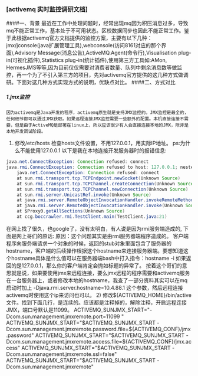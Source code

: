 ### [activemq 实时监控调研文档]
####一、背景
        最近在工作中处理问题时，经常出现mq因为积压消息过多，导致mq不能正常工作，基本处于不可用状态。区校数据同步也因此不能正常工作。鉴于此根据activemq官方文档提供的监控方案，主要有以下几种：jmx/jconsole(java扩展管理工具),webconsole(访问8161对应的那个界面),Advisory Message(消息公告),ActiveMQ.Agent(命令行),Visualisation plug-in(可视化插件),Statistics plug-in(统计插件),使用第三方工具如:AMon, HermesJMS等等,因为目前仅仅需要对消费者数量、队列中剩余消息数等做监控，再一个为了不引入第三方的项目，先对activemq官方提供的这几种方式做调研。下面对这几种方式实现方式的说明，优缺点对比。
####二、方式对比
##### 1.jmx监控
    因为activemq是Java开发的程序，activemq原生就是支持JMX监控的。JMX监控是最全的，任何细节都可以通过JMX获取。如果远程连接JMX监控需要一些额外的配置。本机直接连接不需要，但是由于ActiveMQ是部署在linux上，所以应该很少有人会直接连接本地的JMX，除非是本地开发调试阶段。

1) 修改/etc/hosts 检查hosts文件设置，不用127.0.0.1，用实际IP地址。
ps:为什么不能使用127.0.0.1
以下是我在本地连接开发服务器时的报错信息:
```java
java.net.ConnectException: Connection refused: connect  
java.rmi.ConnectException: Connection refused to host: 127.0.0.1; nested exception is:   
    java.net.ConnectException: Connection refused: connect  
    at sun.rmi.transport.tcp.TCPEndpoint.newSocket(Unknown Source)  
    at sun.rmi.transport.tcp.TCPChannel.createConnection(Unknown Source)  
    at sun.rmi.transport.tcp.TCPChannel.newConnection(Unknown Source)  
    at sun.rmi.server.UnicastRef.invoke(Unknown Source)  
    at java.rmi.server.RemoteObjectInvocationHandler.invokeRemoteMethod(Unknown Source)  
    at java.rmi.server.RemoteObjectInvocationHandler.invoke(Unknown Source)  
    at $Proxy0.getAllSections(Unknown Source)  
    at ccg.boccrawler.rmi.TestClient.main(TestClient.java:21) 
```
在网上找了很久，也google了，没有太明白，有人说是因为rmi服务端造成的,
下面是网上哥们的原话:
原因：这个问题其实是由rmi服务器端程序造成的。 客户端程序向服务端请求一个对象的时候，返回的stub对象里面包含了服务器的hostname，客户端的后续操作根据这个hostname来连接服务器端。要想知道这个hostname具体是什么值可以在服务器端bash中打入指令：hostname -i 如果返回的是127.0.0.1，那么你的客户端肯定会抛如标题的异常了。
按着这个哥们的意思就是说，如果要使用jmx来远程连接，要么jmx远程的程序需要和activemq服务在一台服务器上，或者修改本地的hostname，我查了一部分资料其实可以在mq启动时加上
-Djava.rmi.server.hostname=10.4.88.1 这个参数，然后远程连接activemq时使用这个ip来访问也可以。
2)
修改${ACTIVEMQ_HOME}/bin/active文件。找到下面几行，是连续的。应该都是注释掉的，解除注释，开启远程连接JMX，端口号默认是11099。
ACTIVEMQ_SUNJMX_START="-Dcom.sun.management.jmxremote.port=11099 " ACTIVEMQ_SUNJMX_START="$ACTIVEMQ_SUNJMX_START -Dcom.sun.management.jmxremote.password.file=${ACTIVEMQ_CONF}/jmx.password" ACTIVEMQ_SUNJMX_START="$ACTIVEMQ_SUNJMX_START -Dcom.sun.management.jmxremote.access.file=${ACTIVEMQ_CONF}/jmx.access" ACTIVEMQ_SUNJMX_START="$ACTIVEMQ_SUNJMX_START -Dcom.sun.management.jmxremote.ssl=false" ACTIVEMQ_SUNJMX_START="$ACTIVEMQ_SUNJMX_START -Dcom.sun.management.jmxremote"